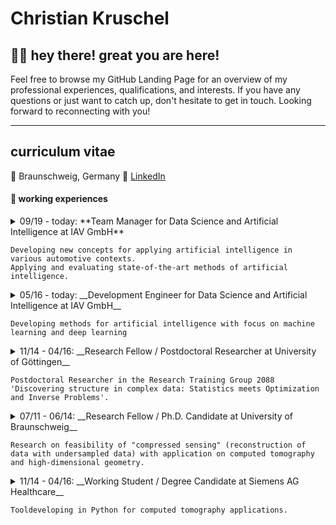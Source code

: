 # Christian Kruschel

## 🙋‍♂️ hey there! great you are here!

Feel free to browse my GitHub Landing Page for an overview of my professional experiences, qualifications, and interests. If you have any questions or just want to catch up, don't hesitate to get in touch. Looking forward to reconnecting with you!

*******
## curriculum vitae
🏡 Braunschweig, Germany  💼 [LinkedIn](https://www.linkedin.com/in/christian-kruschel-6a8526127/)

#### 👔 working experiences
<details>
<summary>09/19 - today: **Team Manager for Data Science and Artificial Intelligence at IAV GmbH**
  
    Developing new concepts for applying artificial intelligence in various automotive contexts.  
    Applying and evaluating state-of-the-art methods of artificial intelligence.
</summary>
</details>
<details>
<summary>05/16 - today: __Development Engineer for Data Science and Artificial Intelligence at IAV GmbH__
  
    Developing methods for artificial intelligence with focus on machine learning and deep learning
</summary>
</details>
<details>
<summary>11/14 - 04/16: __Research Fellow / Postdoctoral Researcher at University of Göttingen__
  
    Postdoctoral Researcher in the Research Training Group 2088 'Discovering structure in complex data: Statistics meets Optimization and Inverse Problems'.
</summary>
Research on probabilistic methods based on high-dimensional geometry. Collaboration with Salzgitter Mannesmann Forschung GmbH on nondestructive testing with ultrasound. Conducted lecture on greedy methods in approximation theory.
</details>
<details>
<summary>07/11 - 06/14: __Research Fellow / Ph.D. Candidate at University of Braunschweig__
  
    Research on feasibility of "compressed sensing" (reconstruction of data with undersampled data) with application on computed tomography and high-dimensional geometry.
</summary>
</details>
<details>
<summary>11/14 - 04/16: __Working Student / Degree Candidate at Siemens AG Healthcare__
  
    Tooldeveloping in Python for computed tomography applications.
</summary>
</details>

<!--
**injactive/injactive** is a ✨ _special_ ✨ repository because its `README.md` (this file) appears on your GitHub profile.

Here are some ideas to get you started:

- 🔭 I’m currently working on ...
- 🌱 I’m currently learning ...
- 👯 I’m looking to collaborate on ...
- 🤔 I’m looking for help with ...
- 💬 Ask me about ...
- 📫 How to reach me: ...
- 😄 Pronouns: ...
- ⚡ Fun fact: ...

📍 (U+1F4CD) - Nadel- oder Pin-Symbol
🗺️ (U+1F5FA) - Weltkarte
🌍 (U+1F30D) - Globus
🌎 (U+1F30E) - Globus mit Amerika
🌏 (U+1F30F) - Globus mit Asien und Australien
🗽 (U+1F5FD) - Freiheitsstatue
🏰 (U+1F3F0) - Schloss
🏡 (U+1F3E1) - Haus mit Garten
🏢 (U+1F3E2) - Bürogebäude
🏛️ (U+1F3DB) - Klassisches Gebäude
🚉 (U+1F689) - Bahnhof
✈️ (U+2708) - Flugzeug
🚁 (U+1F681) - Hubschrauber
⛵ (U+26F5) - Segelboot
🚢 (U+1F6A2) - Schiff
🏖️ (U+1F3D6) - Strand mit Sonnenschirm
🏞️ (U+1F3DE) - Nationalpark

Markdown einfügen kannst:

👍 Daumen hoch: :thumbsup: oder :+1:
👎 Daumen runter: :thumbsdown: oder :-1:
❤️ Herz: :heart: oder ❤️
😃 Lächelndes Gesicht: :smile: oder 😃
😂 Lachen: :joy: oder 😂
😎 Cool: :sunglasses: oder 😎
🔥 Feuer: :fire: oder 🔥
🌟 Stern: :star: oder 🌟
✅ Abhaken: :white_check_mark: oder ✅
❌ Kreuz: :x: oder ❌
📝 Bleistift: :pencil: oder 📝
📢 Megafon: :loudspeaker: oder 📢
🚀 Rakete: :rocket: oder 🚀
📚 Bücher: :books: oder 📚
💡 Glühbirne: :bulb: oder 💡
📅 Kalender: :calendar: oder 📅
📷 Kamera: :camera: oder 📷
💬 Sprechblase: :speech_balloon: oder 💬
👤 Benutzer: :bust_in_silhouette: oder 👤
🔗 Lin

💼 (U+1F4BC) - Aktentasche
👔 (U+1F454) - Herrenhemd
👓 (U+1F453) - Brille
💻 (U+1F4BB) - Laptop
🖥️ (U+1F5A5) - Desktop-Computer
📱 (U+1F4F1) - Mobiltelefon
🖱️ (U+1F5B1) - Computermaus
⌨️ (U+2328) - Tastatur
📠 (U+1F4E0) - Faxgerät
📞 (U+1F4DE) - Telefonhörer
🗂️ (U+1F5C2) - Ordner
📂 (U+1F4C2) - Offener Ordner
📆 (U+1F4C6) - Schreibtischkalender
📇 (U+1F4C7) - Registerkarte
🗃️ (U+1F5C3) - Ablage
📋 (U+1F4CB) - Klemmbrett
📄 (U+1F4C4) - Seite mit Text
📃 (U+1F4C3) - Seite mit Text (gerollt)
📑 (U+1F4D1) - Seite mit Zeilen
📝 (U+1F4DD) - Notiz
✏️ (U+270F) - Bleistift
📚 (U+1F4DA) - Bücher
📖 (U+1F4D6) - Offenes Buch
📚 (U+1F4D9) - Geschlossenes Buch
📰 (U+1F4F0) - Zeitung
📦 (U+1F4E6) - Paket
🗳️ (U+1F5F3) - Wahlurne
🏢 (U+1F3E2) - Bürogebäude
-->
